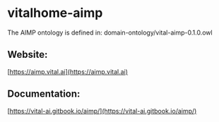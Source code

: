 # vitalhome-aimp

The AIMP ontology is defined in: domain-ontology/vital-aimp-0.1.0.owl

## Website:
[https://aimp.vital.ai](https://aimp.vital.ai)

## Documentation:
[https://vital-ai.gitbook.io/aimp/](https://vital-ai.gitbook.io/aimp/)

